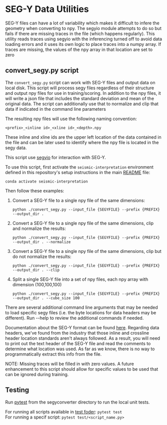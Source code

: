 # SEG-Y Data Utilities

SEG-Y files can have a lot of variability which makes it difficult to infere the geometry when converting to npy. The segyio module attempts to do so but fails if there are missing traces in the file (which happens regularly). This utility reads traces using segyio with the inferencing turned off to avoid data loading errors and it uses its own logic to place traces into a numpy array. If traces are missing, the values of the npy array in that location are set to zero

## convert_segy.py script

The `convert_segy.py` script can work with SEG-Y files and output data on  local disk. This script will process segy files regardless of their structure and output npy files for use in training/scoring. In addition to the npy files, it will write a json file that includes the standard deviation and mean of the original data. The script can additionally use that to normalize and clip that data if indicated in the command line parameters

The resulting npy files will use the following naming convention:

```<prefix>_<inline id>_<xline id>_<depth>.npy```

These inline and xline ids are the upper left location of the data contained in the file and can be later used to identify where the npy file is located in the segy data.

This script use [segyio](https://github.com/equinor/segyio) for interaction with SEG-Y.

To use this script, first activate the `seismic-interpretation` environment defined in this repository's setup instructions in the main [README](../../../README.md) file: 

`conda activate seismic-interpretation`

Then follow these examples:

1) Convert a SEG-Y file to a single npy file of the same dimensions:

    ```
    python ./convert_segy.py --input_file {SEGYFILE} --prefix {PREFIX} --output_dir .
    ```

2) Convert a SEG-Y file to a single npy file of the same dimensions, clip and normalize the results:

    ```
    python ./convert_segy.py --input_file {SEGYFILE} --prefix {PREFIX} --output_dir . --normalize
    ```

3) Convert a SEG-Y file to a single npy file of the same dimensions, clip but do not normalize the results:

    ```
    python ./convert_segy.py --input_file {SEGYFILE} --prefix {PREFIX} --output_dir . --clip
    ```

4) Split a single SEG-Y file into a set of npy files, each npy array with dimension (100,100,100)

    ```
    python ./convert_segy.py --input_file {SEGYFILE} --prefix {PREFIX} --output_dir . --cube_size 100
    ```

There are several additional command line arguments that may be needed to load specific segy files (i.e. the byte locations for data headers may be different). Run --help to review the additional commands if needed.

Documentation about the SEG-Y format can be found [here](https://seg.org/Portals/0/SEG/News%20and%20Resources/Technical%20Standards/seg_y_rev2_0-mar2017.pdf).
Regarding data headers, we've found from the industry that those inline and crossline header location standards aren't always followed.
As a result, you will need to print out the text header of the SEG-Y file and read the comments to determine what location was used. 
As far as we know, there is no way to programmatically extract this info from the file.

NOTE: Missing traces will be filled in with zero values. A future enhancement to this script should allow for specific values to be used that can be ignored during training.

## Testing

Run [pytest](https://docs.pytest.org/en/latest/getting-started.html) from the segyconverter directory to run the local unit tests.   

For running all scripts available in [test foder](../../../interpretation/deepseismic_interpretation/segyconverter/test):
    ```
    pytest test
    ```   
For running a specif script:
    ```
    pytest test/<script_name.py>
    ```